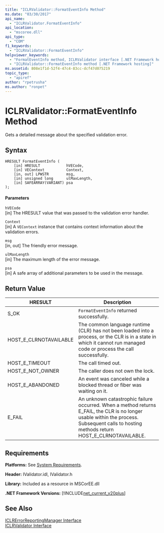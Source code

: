 ```yaml
---
title: "ICLRValidator::FormatEventInfo Method"
ms.date: "03/30/2017"
api_name: 
  - "ICLRValidator.FormatEventInfo"
api_location: 
  - "mscoree.dll"
api_type: 
  - "COM"
f1_keywords: 
  - "ICLRValidator::FormatEventInfo"
helpviewer_keywords: 
  - "FormatEventInfo method, ICLRValidator interface [.NET Framework hosting]"
  - "ICLRValidator::FormatEventInfo method [.NET Framework hosting]"
ms.assetid: 808e1f1d-52f4-47c4-83cc-dcf47d075219
topic_type: 
  - "apiref"
author: "rpetrusha"
ms.author: "ronpet"
---
```

# ICLRValidator::FormatEventInfo Method
Gets a detailed message about the specified validation error.  

## Syntax  

```  
HRESULT FormatEventInfo (  
    [in] HRESULT            hVECode,  
    [in] VEContext          Context,  
    [in, out] LPWSTR        msg,  
    [in] unsigned long      ulMaxLength,  
    [in] SAFEARRAY(VARIANT) psa  
);  
```  

#### Parameters  
 `hVECode`  
 [in] The HRESULT value that was passed to the validation error handler.  

 `Context`  
 [in] A `VEContext` instance that contains context information about the validation errors.  

 `msg`  
 [in, out] The friendly error message.  

 `ulMaxLength`  
 [in] The maximum length of the error message.  

 `psa`  
 [in] A safe array of additional parameters to be used in the message.  

## Return Value  


|HRESULT|Description|  
|-------------|-----------------|  
|S_OK|`FormatEventInfo` returned successfully.|  
|HOST_E_CLRNOTAVAILABLE|The common language runtime (CLR) has not been loaded into a process, or the CLR is in a state in which it cannot run managed code or process the call successfully.|  
|HOST_E_TIMEOUT|The call timed out.|  
|HOST_E_NOT_OWNER|The caller does not own the lock.|  
|HOST_E_ABANDONED|An event was canceled while a blocked thread or fiber was waiting on it.|  
|E_FAIL|An unknown catastrophic failure occurred. When a method returns E_FAIL, the CLR is no longer usable within the process. Subsequent calls to hosting methods return HOST_E_CLRNOTAVAILABLE.|  

## Requirements  
 **Platforms:** See [System Requirements](../../../../docs/framework/get-started/system-requirements.md).  

 **Header:** IValidator.idl, IValidator.h  

 **Library:** Included as a resource in MSCorEE.dll  

 **.NET Framework Versions:** [!INCLUDE[net_current_v20plus](../../../../includes/net-current-v20plus-md.md)]  

## See Also  
 [ICLRErrorReportingManager Interface](../../../../docs/framework/unmanaged-api/hosting/iclrerrorreportingmanager-interface.md)  
 [ICLRValidator Interface](../../../../docs/framework/unmanaged-api/hosting/iclrvalidator-interface.md)
